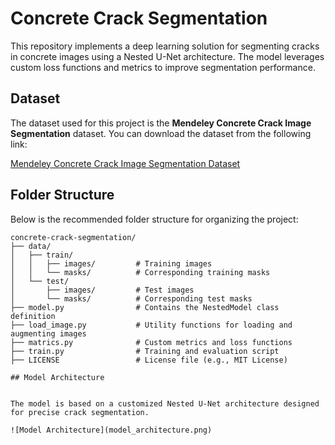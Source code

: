 # Concrete Crack Segmentation

This repository implements a deep learning solution for segmenting cracks in concrete images using a Nested U-Net architecture. The model leverages custom loss functions and metrics to improve segmentation performance.

## Dataset

The dataset used for this project is the **Mendeley Concrete Crack Image Segmentation** dataset. You can download the dataset from the following link:

[Mendeley Concrete Crack Image Segmentation Dataset](https://data.mendeley.com/datasets/2kr7r7v5s9/1)

## Folder Structure

Below is the recommended folder structure for organizing the project:

```plaintext
concrete-crack-segmentation/
├── data/
│   ├── train/
│   │   ├── images/         # Training images
│   │   └── masks/          # Corresponding training masks
│   └── test/
│       ├── images/         # Test images
│       └── masks/          # Corresponding test masks
├── model.py                # Contains the NestedModel class definition
├── load_image.py           # Utility functions for loading and augmenting images
├── matrics.py              # Custom metrics and loss functions
├── train.py                # Training and evaluation script
├── LICENSE                 # License file (e.g., MIT License)

## Model Architecture


The model is based on a customized Nested U-Net architecture designed for precise crack segmentation.

![Model Architecture](model_architecture.png)
